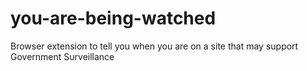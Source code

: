 # you-are-being-watched
Browser extension to tell you when you are on a site that may support Government Surveillance
